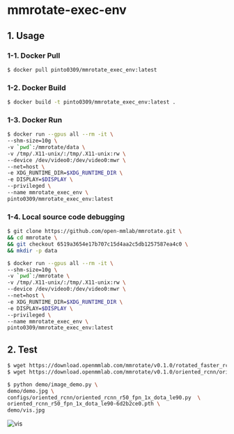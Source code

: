 # mmrotate-exec-env

## 1. Usage
### 1-1. Docker Pull
```bash
$ docker pull pinto0309/mmrotate_exec_env:latest
```
### 1-2. Docker Build
```bash
$ docker build -t pinto0309/mmrotate_exec_env:latest .
```

### 1-3. Docker Run
```bash
$ docker run --gpus all --rm -it \
--shm-size=10g \
-v `pwd`:/mmrotate/data \
-v /tmp/.X11-unix/:/tmp/.X11-unix:rw \
--device /dev/video0:/dev/video0:mwr \
--net=host \
-e XDG_RUNTIME_DIR=$XDG_RUNTIME_DIR \
-e DISPLAY=$DISPLAY \
--privileged \
--name mmrotate_exec_env \
pinto0309/mmrotate_exec_env:latest
```

### 1-4. Local source code debugging
```bash
$ git clone https://github.com/open-mmlab/mmrotate.git \
&& cd mmrotate \
&& git checkout 6519a3654e17b707c15d4aa2c5db1257587ea4c0 \
&& mkdir -p data

$ docker run --gpus all --rm -it \
--shm-size=10g \
-v `pwd`:/mmrotate \
-v /tmp/.X11-unix/:/tmp/.X11-unix:rw \
--device /dev/video0:/dev/video0:mwr \
--net=host \
-e XDG_RUNTIME_DIR=$XDG_RUNTIME_DIR \
-e DISPLAY=$DISPLAY \
--privileged \
--name mmrotate_exec_env \
pinto0309/mmrotate_exec_env:latest
```
## 2. Test
```bash
$ wget https://download.openmmlab.com/mmrotate/v0.1.0/rotated_faster_rcnn/rotated_faster_rcnn_r50_fpn_1x_dota_le90/rotated_faster_rcnn_r50_fpn_1x_dota_le90-0393aa5c.pth
$ wget https://download.openmmlab.com/mmrotate/v0.1.0/oriented_rcnn/oriented_rcnn_r50_fpn_1x_dota_le90/oriented_rcnn_r50_fpn_1x_dota_le90-6d2b2ce0.pth

$ python demo/image_demo.py \
demo/demo.jpg \
configs/oriented_rcnn/oriented_rcnn_r50_fpn_1x_dota_le90.py  \
oriented_rcnn_r50_fpn_1x_dota_le90-6d2b2ce0.pth \
demo/vis.jpg
```
![vis](https://user-images.githubusercontent.com/33194443/154785110-6aec81b4-1373-4bba-8704-b3c22f282f22.jpg)
